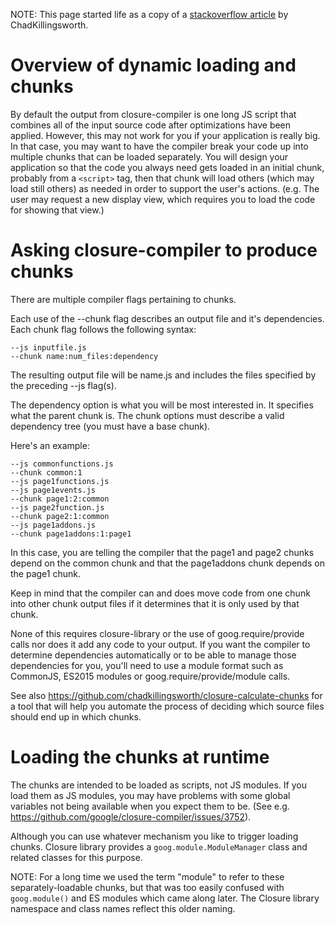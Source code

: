 NOTE: This page started life as a copy of a [stackoverflow article](https://stackoverflow.com/questions/10395810/how-do-i-split-my-javascript-into-modules-using-googles-closure-compiler) by ChadKillingsworth.

# Overview of dynamic loading and chunks

By default the output from closure-compiler is one long JS script that combines all of the input source code after optimizations have been applied. However, this may not work for you if your application is really big. In that case, you may want to have the compiler break your code up into multiple chunks that can be loaded separately. You will design your application so that the code you always need gets loaded in an initial chunk, probably from a `<script>` tag, then that chunk will load others (which may load still others) as needed in order to support the user's actions. (e.g. The user may request a new display view, which requires you to load the code for showing that view.)

# Asking closure-compiler to produce chunks

There are multiple compiler flags pertaining to chunks.

Each use of the --chunk flag describes an output file and it's dependencies. Each chunk flag follows the following syntax:

    --js inputfile.js
    --chunk name:num_files:dependency

The resulting output file will be name.js and includes the files specified by the preceding --js flag(s).

The dependency option is what you will be most interested in. It specifies what the parent chunk is. The chunk options must describe a valid dependency tree (you must have a base chunk).

Here's an example:

    --js commonfunctions.js
    --chunk common:1
    --js page1functions.js
    --js page1events.js
    --chunk page1:2:common
    --js page2function.js
    --chunk page2:1:common
    --js page1addons.js
    --chunk page1addons:1:page1

In this case, you are telling the compiler that the page1 and page2 chunks depend on the common chunk and that the page1addons chunk depends on the page1 chunk.

Keep in mind that the compiler can and does move code from one chunk into other chunk output files if it determines that it is only used by that chunk.

None of this requires closure-library or the use of goog.require/provide calls nor does it add any code to your output. If you want the compiler to determine dependencies automatically or to be able to manage those dependencies for you, you'll need to use a module format such as CommonJS, ES2015 modules or goog.require/provide/module calls.

See also https://github.com/chadkillingsworth/closure-calculate-chunks for a tool that will help you automate the process of deciding which source files should end up in which chunks.

# Loading the chunks at runtime

The chunks are intended to be loaded as scripts, not JS modules.
If you load them as JS modules, you may have problems with some global variables not being available when you expect them to be.
(See e.g. https://github.com/google/closure-compiler/issues/3752).

Although you can use whatever mechanism you like to trigger loading chunks.
Closure library provides a `goog.module.ModuleManager` class and related classes for this purpose.

NOTE: For a long time we used the term "module" to refer to these separately-loadable chunks, but that was too easily confused with `goog.module()` and ES modules which came along later. The Closure library namespace and class names reflect this older naming.